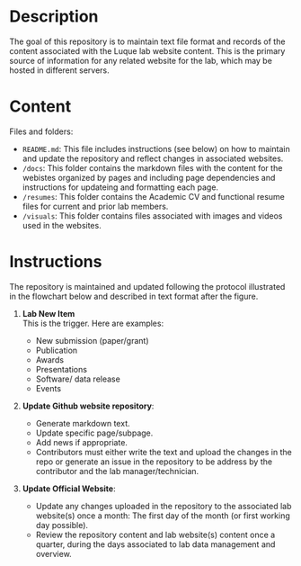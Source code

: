 # Description
The goal of this repository is to maintain text file format and records of the content associated with the Luque lab website content. This is the primary source of information for any related website for the lab, which may be hosted in different servers.

# Content
Files and folders:
+ `README.md`: This file includes instructions (see below) on how to maintain and update the repository and reflect changes in associated websites.
+ `/docs`: This folder contains the markdown files with the content for the webistes organized by pages and including page dependencies and instructions for updateing and formatting each page.
+ `/resumes`: This folder contains the Academic CV and functional resume files for current and prior lab members.
+ `/visuals`: This folder contains files associated with images and videos used in the websites.

# Instructions
The repository is maintained and updated following the protocol illustrated in the flowchart below and described in text format after the figure.

1. **Lab New Item** \
   This is the trigger. Here are examples:
    + New submission (paper/grant)
    + Publication 
    + Awards 
    + Presentations 
    + Software/ data release 
    + Events 
  
2. **Update Github website repository**: 
     + Generate markdown text.
     + Update specific page/subpage. 
     + Add news if appropriate.
     + Contributors must either write the text and upload the changes in the repo or generate an issue in the repository to be address by the contributor and the lab manager/technician.
   
3. **Update Official Website**: 
    + Update any changes uploaded in the repository to the associated lab website(s) once a month: The first day of the month (or first working day possible).
    + Review the repository content and lab website(s) content once a quarter, during the days associated to lab data management and overview.
 






